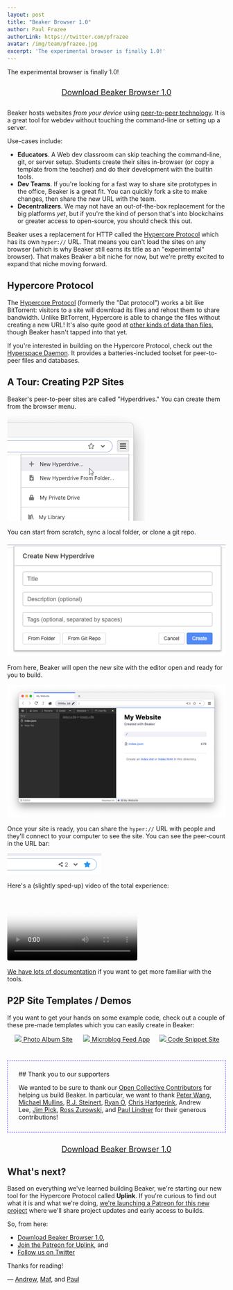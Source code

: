 ```yaml
---
layout: post
title: "Beaker Browser 1.0"
author: Paul Frazee
authorLink: https://twitter.com/pfrazee
avatar: /img/team/pfrazee.jpg
excerpt: 'The experimental browser is finally 1.0!'
---
```


The experimental browser is finally 1.0!

<div style="text-align: center; margin: 2em 0">
<a class="btn" title="Download Beaker Browser 1.0" href="/install/" style="font-size: 18px; padding: 8px 22px; height: auto; width: 100%;">Download Beaker Browser 1.0</a>
</div>

Beaker hosts websites _from your device_ using [peer-to-peer technology](https://hypercore-protocol.org). It is a great tool for webdev without touching the command-line or setting up a server.

Use-cases include:

 - **Educators**. A Web dev classroom can skip teaching the command-line, git, or server setup. Students create their sites in-browser (or copy a template from the teacher) and do their development with the builtin tools.
 - **Dev Teams**. If you're looking for a fast way to share site prototypes in the office, Beaker is a great fit. You can quickly fork a site to make changes, then share the new URL with the team.
 - **Decentralizers**. We may not have an out-of-the-box replacement for the big platforms _yet_, but if you're the kind of person that's into blockchains or greater access to open-source, you should check this out.

Beaker uses a replacement for HTTP called the [Hypercore Protocol](https://hypercore-protocol.org) which has its own `hyper://` URL. That means you can't load the sites on any browser (which is why Beaker still earns its title as an "experimental" browser). That makes Beaker a bit niche for now, but we're pretty excited to expand that niche moving forward.

## Hypercore Protocol

The [Hypercore Protocol](https://hypercore-protocol.org) (formerly the "Dat protocol") works a bit like BitTorrent: visitors to a site will download its files and rehost them to share bandwidth. Unlike BitTorrent, Hypercore is able to change the files without creating a new URL! It's also quite good at [other kinds of data than files](https://www.npmjs.com/package/hyperbee), though Beaker hasn't tapped into that yet.

If you're interested in building on the Hypercore Protocol, check out the [Hyperspace Daemon](https://github.com/hypercore-protocol/hyperspace). It provides a batteries-included toolset for peer-to-peer files and databases.

## A Tour: Creating P2P Sites

Beaker's peer-to-peer sites are called "Hyperdrives." You can create them from the browser menu.

<img class="bordered" src="/img/posts/beaker-1-0/new-hyperdrive.png" title="New Hyperdrive">

You can start from scratch, sync a local folder, or clone a git repo.

<img class="bordered" src="/img/posts/beaker-1-0/new-hyperdrive-prompt.png" title="New Hyperdrive Prompt">

From here, Beaker will open the new site with the editor open and ready for you to build.

<img src="/img/posts/beaker-1-0/fresh-hyperdrive.png" title="Fresh Hyperdrive">

Once your site is ready, you can share the `hyper://` URL with people and they'll connect to your computer to see the site. You can see the peer-count in the URL bar:

<img class="bordered" src="/img/posts/beaker-1-0/peer-count.png" title="Peer Count">

Here's a (slightly sped-up) video of the total experience:

<video autoplay loop playsinline poster="/img/beaker-site-demo-poster.png" src="/beaker-site-demo.mp4" style="border-radius: 4px"></video>

[We have lots of documentation](https://docs.beakerbrowser.com) if you want to get more familiar with the tools.

## P2P Site Templates / Demos

If you want to get your hands on some example code, check out a couple of these pre-made templates which you can easily create in Beaker:

<div class="site-templates">
  <a href="https://beaker.dev/docs/templates/photo-album/" title="Photo Album Site" target="_blank">
    <img src="https://beaker.dev/templates/photo-album.png">
    <span>Photo Album Site</span>
  </a>
  <a href="https://beaker.dev/docs/templates/microblog-feed/" title="Microblog Feed App" target="_blank">
    <img src="https://beaker.dev/templates/microblog-feed.png">
    <span>Microblog Feed App</span>
  </a>
  <a href="https://beaker.dev/docs/templates/codesnip/" title="Code Snippet Site" target="_blank">
    <img src="https://beaker.dev/templates/codesnip.png">
    <span>Code Snippet Site</span>
  </a>
</div>

<div class="highlighted" markdown="1">
## Thank you to our supporters

We wanted to be sure to thank our [Open Collective Contributors](https://opencollective.com/beaker) for helping us build Beaker. In particular, we want to thank [Peter Wang](https://twitter.com/pwang), [Michael Mullins](https://twitter.com/webdesserts), [R.J. Steinert](https://twitter.com/rjsteinert), [Ryan O](https://twitter.com/rho_), [Chris Hartgerink](https://twitter.com/chartgerink), Andrew Lee, [Jim Pick](https://twitter.com/jimpick), [Ross Zurowski](https://twitter.com/rosszurowski), and [Paul Lindner](https://twitter.com/lindner) for their generous contributions!
</div>

<div style="text-align: center; margin: 2em 0">
<a class="btn" title="Download Beaker Browser 1.0" href="/install/" style="font-size: 18px; padding: 8px 22px; height: auto; width: 100%;">Download Beaker Browser 1.0</a>
</div>

## What's next?

Based on everything we've learned building Beaker, we're starting our new tool for the Hypercore Protocol called **Uplink**. If you're curious to find out what it is and what we're doing, [we're launching a Patreon for this new project](https://patreon.com/andrew_maf_and_paul) where we'll share project updates and early access to builds.

So, from here:

 - [Download Beaker Browser 1.0](/install/),
 - [Join the Patreon for Uplink](https://patreon.com/andrew_maf_and_paul), and
 - [Follow us on Twitter](https://twitter.com/beakerbrowser)

Thanks for reading!

&mdash; [Andrew](https://twitter.com/andrewosh), [Maf](https://twitter.com/mafintosh), and [Paul](https://twitter.com/pfrazee)

<style>
  .post img,
  .post iframe,
  .post video {
    display: block;
    margin: 1.5em auto;
    max-width: 100%;
  }
  .site-templates {
    display: grid;
    grid-template-columns: 1fr 1fr 1fr;
    text-align: center;
  }
  .site-templates img {
    width: 100%;
  }
  @media (max-width: 800px) {
    .site-templates {
      display: block;
    }
  }
  .highlighted {
    padding: 22px 25px 26px;
    margin: 40px 0 0;
    border: 1px dashed #5543ff;
  }
  .highlighted h2 { margin-top: 0 !important; }
  .highlighted > :last-child { margin-bottom: 0 !important; }
</style>
